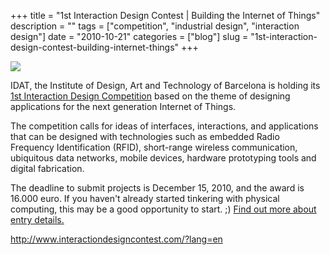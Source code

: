 +++
title = "1st Interaction Design Contest | Building the Internet of Things"
description = ""
tags = ["competition", "industrial design", "interaction design"]
date = "2010-10-21"
categories = ["blog"]
slug = "1st-interaction-design-contest-building-internet-things"
+++



  <div class="notebook-screenshot"><a href="http://www.interactiondesigncontest.com/?lang=en"><img id='bluga-thumbnail-2451' class='bluga-thumbnail large' src='http://media.konigi.com/bluga/
wt4cc03de25ea18_large.jpg'/></a></div><p>IDAT, the Institute of Design, Art and Technology of Barcelona is holding its <a href="http://www.interactiondesigncontest.com/?lang=en">1st Interaction Design Competition</a> based on the theme of designing applications for the next generation Internet of Things.</p>

<p>The competition calls for ideas of interfaces, interactions, and applications that can be designed with technologies such as embedded Radio Frequency Identification (RFID), short-range wireless communication, ubiquitous data networks, mobile devices, hardware prototyping tools and digital fabrication.</p>

<p>The deadline to submit projects is December 15, 2010, and the award is 16.000 euro. If you haven't already started tinkering with physical computing, this may be a good opportunity to start. ;) <a href="http://www.interactiondesigncontest.com/?lang=en">Find out more about entry details.</a></p>

    
  <a href="http://www.interactiondesigncontest.com/?lang=en">http://www.interactiondesigncontest.com/?lang=en</a>

